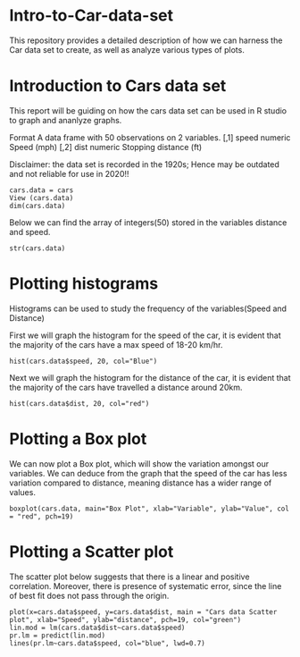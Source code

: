 # Intro-to-Car-data-set
This repository provides a detailed description of how we can harness the Car data set to create, as well as analyze various types of plots.
# Introduction to Cars data set

This report will be guiding on how the cars data set can be used in R studio to graph and ananlyze graphs.

Format
A data frame with 50 observations on 2 variables.
[,1]	speed	numeric	Speed (mph)
[,2]	dist	numeric	Stopping distance (ft)

Disclaimer: the data set is recorded in the 1920s; Hence may be outdated and not reliable for use in 2020!!

```{r}
cars.data = cars
View (cars.data)
dim(cars.data)
```

Below we can find the array of integers(50) stored in the variables distance and speed. 
```{r}
str(cars.data)
```

# Plotting histograms
Histograms can be used to study the frequency of the variables(Speed and Distance)

First we will graph the histogram for the speed of the car, it is evident that the majority of the cars have a max speed of 18-20 km/hr. 

```{r}
hist(cars.data$speed, 20, col="Blue")
```

Next we will graph the histogram for the distance of the car, it is evident that the majority of the cars have travelled a distance around 20km.

```{r}
hist(cars.data$dist, 20, col="red")
```

# Plotting a Box plot

We can now plot a Box plot, which will show the variation amongst our variables. We can deduce from the graph that the speed of the car has less variation compared to distance, meaning distance has a wider range of values. 

```{r}
boxplot(cars.data, main="Box Plot", xlab="Variable", ylab="Value", col = "red", pch=19)
```

# Plotting a Scatter plot

The scatter plot below suggests that there is a linear and positive correlation. Moreover, there is presence of systematic error, since the line of best fit does not pass through the origin. 

```{r}
plot(x=cars.data$speed, y=cars.data$dist, main = "Cars data Scatter plot", xlab="Speed", ylab="distance", pch=19, col="green")
lin.mod = lm(cars.data$dist~cars.data$speed)
pr.lm = predict(lin.mod)
lines(pr.lm~cars.data$speed, col="blue", lwd=0.7)
```
